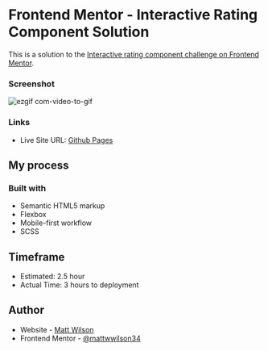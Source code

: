 # Frontend Mentor - Interactive Rating Component Solution

This is a solution to the [Interactive rating component challenge on Frontend Mentor](https://www.frontendmentor.io/challenges/results-summary-component-CE_K6s0maV/hub). 

### Screenshot
![ezgif com-video-to-gif](https://user-images.githubusercontent.com/49503056/224377324-1333e679-3e2c-4d47-9bed-2587cd0b3858.gif)

### Links

- Live Site URL: [Github Pages](https://mattwwilson34.github.io/front-end-mentor-interactive-rating-component/)

## My process

### Built with

- Semantic HTML5 markup
- Flexbox
- Mobile-first workflow
- SCSS

## Timeframe

- Estimated: 2.5 hour
- Actual Time: 3 hours to deployment

## Author

- Website - [Matt Wilson](https://mattwwilson.com/)
- Frontend Mentor - [@mattwwilson34](https://www.frontendmentor.io/profile/Mattwwilson34)
